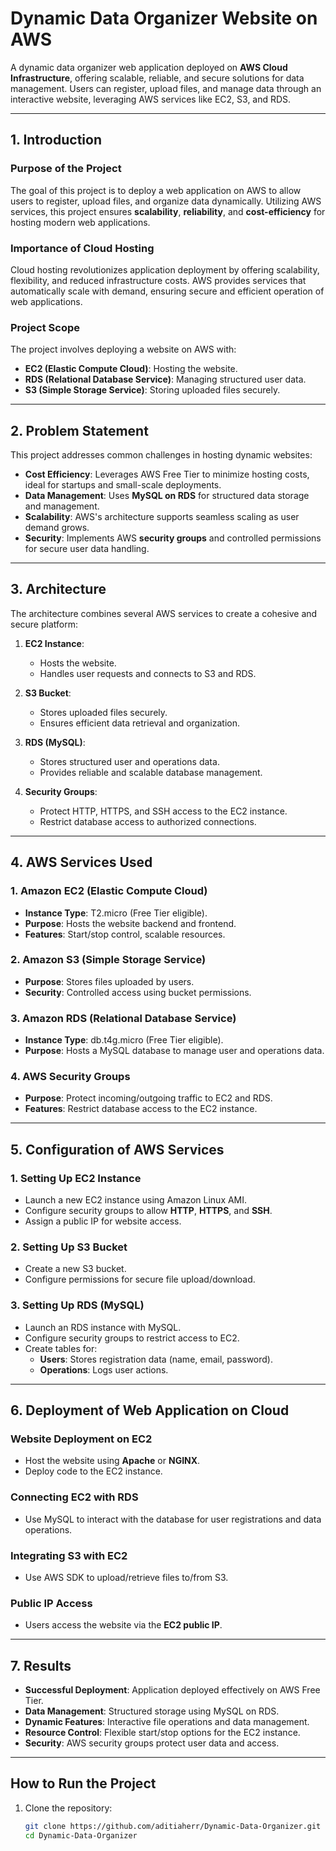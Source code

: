 # Dynamic Data Organizer Website on AWS

A dynamic data organizer web application deployed on **AWS Cloud Infrastructure**, offering scalable, reliable, and secure solutions for data management. Users can register, upload files, and manage data through an interactive website, leveraging AWS services like EC2, S3, and RDS.

---

## 1. Introduction

### Purpose of the Project
The goal of this project is to deploy a web application on AWS to allow users to register, upload files, and organize data dynamically. Utilizing AWS services, this project ensures **scalability**, **reliability**, and **cost-efficiency** for hosting modern web applications.

### Importance of Cloud Hosting
Cloud hosting revolutionizes application deployment by offering scalability, flexibility, and reduced infrastructure costs. AWS provides services that automatically scale with demand, ensuring secure and efficient operation of web applications.

### Project Scope
The project involves deploying a website on AWS with:
- **EC2 (Elastic Compute Cloud)**: Hosting the website.
- **RDS (Relational Database Service)**: Managing structured user data.
- **S3 (Simple Storage Service)**: Storing uploaded files securely.

---

## 2. Problem Statement

This project addresses common challenges in hosting dynamic websites:
- **Cost Efficiency**: Leverages AWS Free Tier to minimize hosting costs, ideal for startups and small-scale deployments.
- **Data Management**: Uses **MySQL on RDS** for structured data storage and management.
- **Scalability**: AWS's architecture supports seamless scaling as user demand grows.
- **Security**: Implements AWS **security groups** and controlled permissions for secure user data handling.

---

## 3. Architecture

The architecture combines several AWS services to create a cohesive and secure platform:

1. **EC2 Instance**:
   - Hosts the website.
   - Handles user requests and connects to S3 and RDS.

2. **S3 Bucket**:
   - Stores uploaded files securely.
   - Ensures efficient data retrieval and organization.

3. **RDS (MySQL)**:
   - Stores structured user and operations data.
   - Provides reliable and scalable database management.

4. **Security Groups**:
   - Protect HTTP, HTTPS, and SSH access to the EC2 instance.
   - Restrict database access to authorized connections.

---

## 4. AWS Services Used

### 1. Amazon EC2 (Elastic Compute Cloud)
- **Instance Type**: T2.micro (Free Tier eligible).
- **Purpose**: Hosts the website backend and frontend.
- **Features**: Start/stop control, scalable resources.

### 2. Amazon S3 (Simple Storage Service)
- **Purpose**: Stores files uploaded by users.
- **Security**: Controlled access using bucket permissions.

### 3. Amazon RDS (Relational Database Service)
- **Instance Type**: db.t4g.micro (Free Tier eligible).
- **Purpose**: Hosts a MySQL database to manage user and operations data.

### 4. AWS Security Groups
- **Purpose**: Protect incoming/outgoing traffic to EC2 and RDS.
- **Features**: Restrict database access to the EC2 instance.

---

## 5. Configuration of AWS Services

### 1. Setting Up EC2 Instance
- Launch a new EC2 instance using Amazon Linux AMI.
- Configure security groups to allow **HTTP**, **HTTPS**, and **SSH**.
- Assign a public IP for website access.

### 2. Setting Up S3 Bucket
- Create a new S3 bucket.
- Configure permissions for secure file upload/download.

### 3. Setting Up RDS (MySQL)
- Launch an RDS instance with MySQL.
- Configure security groups to restrict access to EC2.
- Create tables for:
  - **Users**: Stores registration data (name, email, password).
  - **Operations**: Logs user actions.

---

## 6. Deployment of Web Application on Cloud

### Website Deployment on EC2
- Host the website using **Apache** or **NGINX**.
- Deploy code to the EC2 instance.

### Connecting EC2 with RDS
- Use MySQL to interact with the database for user registrations and data operations.

### Integrating S3 with EC2
- Use AWS SDK to upload/retrieve files to/from S3.

### Public IP Access
- Users access the website via the **EC2 public IP**.

---

## 7. Results

- **Successful Deployment**: Application deployed effectively on AWS Free Tier.
- **Data Management**: Structured storage using MySQL on RDS.
- **Dynamic Features**: Interactive file operations and data management.
- **Resource Control**: Flexible start/stop options for the EC2 instance.
- **Security**: AWS security groups protect user data and access.

---

## How to Run the Project

1. Clone the repository:
   ```bash
   git clone https://github.com/aditiaherr/Dynamic-Data-Organizer.git
   cd Dynamic-Data-Organizer


